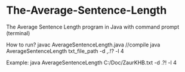 # The-Average-Sentence-Length
The Average Sentence Length  program in Java with command prompt (terminal)

How to run?
javac AverageSentenceLength.java  //compile
java AverageSentenceLength txt_file_path -d ,.!? -l 4

Example: java AverageSentenceLength C:/Doc/ZaurKHB.txt -d .?! -l 4

